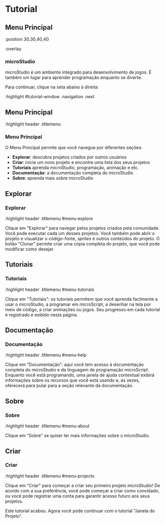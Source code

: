 # Tutorial

## Menu Principal

:position 30,30,40,40

:overlay

### microStudio

microStudio é um ambiente integrado para desenvolvimento de jogos.
É também um lugar para aprender programação enquanto se diverte.

Para continuar, clique na seta abaixo à direita:

:highlight #tutorial-window .navigation .next

## Menu Principal

:highlight header .titlemenu

### Menu Principal

O Menu Principal permite que você navegue por diferentes seções:

* **Explorar**: descubra projetos criados por outros usuários
* **Criar**: inicie um novo projeto e encontre uma lista dos seus projetos
* **Tutoriais**  aprenda microStudio, programação, animação e etc.
* **Documentação**: a documentação completa do microStudio
* **Sobre**: aprenda mais sobre microStudio

## Explorar

### Explorar

:highlight header .titlemenu #menu-explore

Clique em "Explorar" para navegar pelos projetos criados pela comunidade. Você pode executar cada um desses projetos. Você também pode abrir o projeto e visualizar o código-fonte, *sprites* e outros conteúdos do projeto. O botão "Clonar" permite criar uma cópia completa do projeto, que você pode modificar como desejar.

## Tutoriais

### Tutoriais

:highlight header .titlemenu #menu-tutorials

Clique em "Tutoriais": os tutoriais permitem que você aprenda facilmente a usar o microStudio, a programar em microScript, a desenhar na tela por meio de código, a criar animações ou jogos. Seu progresso em cada tutorial é registrado e exibido nesta página.

## Documentação

### Documentação

:highlight header .titlemenu #menu-help

Clique em "Documentação": aqui você tem acesso à documentação completa do microStudio e da linguagem de programação microScript. Enquanto você está programando, uma janela de ajuda contextual exibirá informações sobre os recursos que você está usando e, às vezes, oferecerá para pular para a seção relevante da documentação.

## Sobre

### Sobre

:highlight header .titlemenu #menu-about

Clique em "Sobre" se quiser ler mais informações sobre o microStudio.

## Criar

### Criar

:highlight header .titlemenu #menu-projects

Clique em "Criar" para começar a criar seu primeiro projeto microStudio! De acordo com a sua preferência, você pode começar a criar como convidado, ou você pode registrar uma conta para garantir acesso futuro aos seus projetos.

Este tutorial acabou. Agora você pode continuar com o tutorial "Janela do Projeto".
